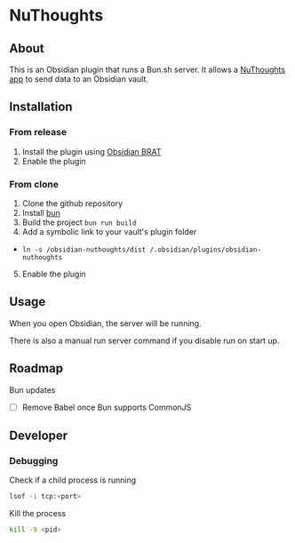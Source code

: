 # NuThoughts

## About

This is an Obsidian plugin that runs a Bun.sh server. It allows a [NuThoughts app](https://github.com/trey-wallis/nuthoughts) to send data to an Obsidian vault.

## Installation

### From release

1. Install the plugin using [Obsidian BRAT](https://github.com/TfTHacker/obsidian42-brat)
2. Enable the plugin

### From clone

1. Clone the github repository
2. Install [bun](https://bun.sh)
3. Build the project `bun run build`
4. Add a symbolic link to your vault's plugin folder

-   `ln -s /obsidian-nuthoughts/dist /.obsidian/plugins/obsidian-nuthoughts`

5. Enable the plugin

## Usage

When you open Obsidian, the server will be running.

There is also a manual run server command if you disable run on start up.

## Roadmap

Bun updates

-   [ ] Remove Babel once Bun supports CommonJS

## Developer

### Debugging

Check if a child process is running

```bash
lsof -i tcp:<port>
```

Kill the process

```bash
kill -9 <pid>
```
